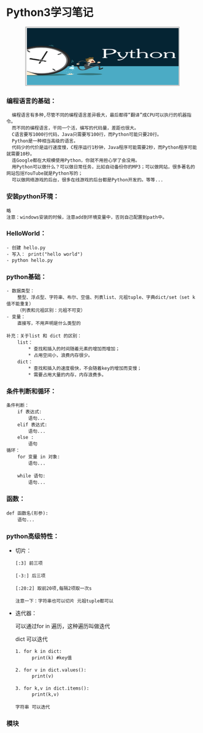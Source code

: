 # Python3学习笔记

<div align='center' >
<img style='border:3px solid #ccc;border-radius:2px' width="400" height="150" src="images/python3.png"/>
</div>



### 编程语言的基础：
```
  编程语言有多种,尽管不同的编程语言差异极大，最后都得“翻译”成CPU可以执行的机器指令。
  而不同的编程语言，干同一个活，编写的代码量，差距也很大。
  C语言要写1000行代码，Java只需要写100行，而Python可能只要20行。
  Python是一种相当高级的语言。
  代码少的代价是运行速度慢，C程序运行1秒钟，Java程序可能需要2秒，而Python程序可能就需要10秒。
  连Google都在大规模使用Python，你就不用担心学了会没用。
  用Python可以做什么？可以做日常任务，比如自动备份你的MP3；可以做网站，很多著名的网站包括YouTube就是Python写的；
  可以做网络游戏的后台，很多在线游戏的后台都是Python开发的。等等...
```

### 安装python环境：
    略
    注意：windows安装的时候，注意add到环境变量中，否则自己配置到path中。

### HelloWorld：
    - 创建 hello.py
    - 写入： print("hello world")
    - python hello.py

### python基础：
    - 数据类型：
        整型、浮点型、字符串、布尔、空值、列表list、元祖tuple、字典dict/set（set k值不能重复）
        （列表和元祖区别：元祖不可变）
    - 变量：
        直接写，不用声明是什么类型的

    补充：关于list 和 dict 的区别：
        list：
            * 查找和插入的时间随着元素的增加而增加；
            * 占用空间小，浪费内存很少。
        dict：
            * 查找和插入的速度极快，不会随着key的增加而变慢；
            * 需要占用大量的内存，内存浪费多。

### 条件判断和循环：
    条件判断：
        if 表达式:
            语句...
        elif 表达式:
            语句...
        else :
            语句
    循环：
        for 变量 in 对象:
            语句...

        while 语句:
            语句...

### 函数：
    def 函数名(形参):
        语句...

### python高级特性：
  - 切片：

        [:3] 前三项

        [-3:] 后三项

        [:20:2] 取前20项,每隔2项取一次s

        注意一下：字符串也可以切片 元祖tuple都可以

  - 迭代器：

      可以通过for in 遍历，这种遍历叫做迭代

      dict 可以迭代

        1. for k in dict:
              print(k) #key值

        2. for v in dict.values():
              print(v)

        3. for k,v in dict.items():
              print(k,v)

        字符串 可以迭代

### 模块

